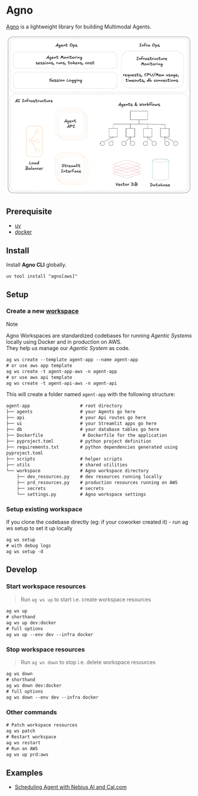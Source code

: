 # Agno

[Agno](https://docs.agno.com/) is a lightweight library for building Multimodal Agents.

![agno-workspace](../../images/agno-workspace.png)

## Prerequisite

- [uv](./uv.md)
- [docker](../../apps/orbstack.md)

## Install

Install **Agno CLI**  globally.

```shell
uv tool install "agno[aws]"
```

## Setup

### Create a new [workspace](https://docs.agno.com/workspaces/introduction)

> [!NOTE]
> Agno Workspaces are standardized codebases for running *Agentic Systems* locally using Docker and in production on AWS.  
> They help us manage our *Agentic System* as code.

```shell
ag ws create --template agent-app --name agent-app
# or use aws app template
ag ws create -t agent-app-aws -n agent-app
# or use aws api template
ag ws create -t agent-api-aws -n agent-api
```

This will create a folder named `agent-app` with the following structure:

```shell
agent-app                   # root directory
├── agents                  # your Agents go here
├── api                     # your Api routes go here
├── ui                      # your Streamlit apps go here
├── db                      # your database tables go here
├── Dockerfile               # Dockerfile for the application
├── pyproject.toml          # python project definition
├── requirements.txt        # python dependencies generated using pyproject.toml
├── scripts                 # helper scripts
├── utils                   # shared utilities
└── workspace               # Agno workspace directory
    ├── dev_resources.py    # dev resources running locally
    ├── prd_resources.py    # production resources running on AWS
    ├── secrets             # secrets
    └── settings.py         # Agno workspace settings
```

### Setup existing workspace

If you clone the codebase directly (eg: if your coworker created it) - run ag ws setup to set it up locally

```shell
ag ws setup
# with debug logs
ag ws setup -d
```

## Develop

### Start workspace resources

>Run `ag ws up` to start i.e. create workspace resources

```shell
ag ws up
# shorthand
ag ws up dev:docker
# full options
ag ws up --env dev --infra docker
```

### Stop workspace resources

> Run `ag ws down` to stop i.e. delete workspace resources

```shell
ag ws down
# shorthand
ag ws down dev:docker
# full options
ag ws down --env dev --infra docker
```

### Other commands

```shell
# Patch workspace resources
ag ws patch
# Restart workspace
ag ws restart
# Run on AWS
ag ws up prd:aws
```

## Examples

- [Scheduling Agent with Nebius AI and Cal.com](https://colab.research.google.com/drive/1YbNqBKFE9BVSF0EHz2jVHB5x7y3pSS27?usp=sharing)
